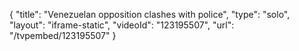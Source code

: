 {
    "title": "Venezuelan opposition clashes with police",
    "type": "solo",
    "layout": "iframe-static",
    "videoId": "123195507",
    "url": "\/tvpembed\/123195507"
}